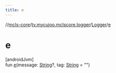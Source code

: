 ```yaml
---
title: e
---
```

//[mcls-core](../../../index.html)/[tv.mycujoo.mclscore.logger](../index.html)/[Logger](index.html)/[e](e.html)



# e



[androidJvm]\
fun [e](e.html)(message: [String](https://kotlinlang.org/api/latest/jvm/stdlib/kotlin/-string/index.html)?, tag: [String](https://kotlinlang.org/api/latest/jvm/stdlib/kotlin/-string/index.html) = &quot;&quot;)




